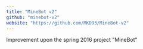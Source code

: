 ```yaml
---
title: "MineBot v2"
github: "minebot-v2"
website: "https://github.com/MKD93/MineBot-v2"
---
```


Improvement upon the spring 2016 project "MineBot"
